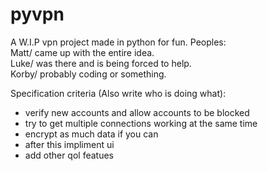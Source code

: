 # pyvpn
A W.I.P vpn project made in python for fun.
Peoples:  
Matt/ came up with the entire idea.  
Luke/ was there and is being forced to help.  
Korby/ probably coding or something.  
  
Specification criteria (Also write who is doing what): 
- verify new accounts and allow accounts to be blocked
- try to get multiple connections working at the same time
- encrypt as much data if you can
- after this impliment ui
- add other qol featues
